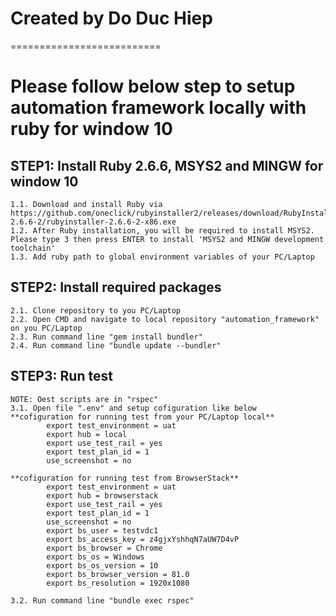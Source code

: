 # Created by Do Duc Hiep
==========================

# Please follow below step to setup automation framework locally with ruby for window 10

## STEP1: Install Ruby 2.6.6, MSYS2 and MINGW for window 10
    1.1. Download and install Ruby via https://github.com/oneclick/rubyinstaller2/releases/download/RubyInstaller-2.6.6-2/rubyinstaller-2.6.6-2-x86.exe
    1.2. After Ruby installation, you will be required to install MSYS2. Please type 3 then press ENTER to install 'MSYS2 and MINGW development toolchain'
    1.3. Add ruby path to global environment variables of your PC/Laptop

## STEP2: Install required packages
    2.1. Clone repository to you PC/Laptop
    2.2. Open CMD and navigate to local repository "automation_framework" on you PC/Laptop
    2.3. Run command line "gem install bundler"
    2.4. Run command line "bundle update --bundler"

## STEP3: Run test
    NOTE: Oest scripts are in "rspec" 
    3.1. Open file ".env" and setup cofiguration like below
    **cofiguration for running test from your PC/Laptop local**
            export test_environment = uat
            export hub = local
            export use_test_rail = yes
            export test_plan_id = 1
            use_screenshot = no

    **cofiguration for running test from BrowserStack**
            export test_environment = uat
            export hub = browserstack
            export use_test_rail = yes
            export test_plan_id = 1
            use_screenshot = no
            export bs_user = testvdc1
            export bs_access_key = z4gjxYshhqN7aUW7D4vP
            export bs_browser = Chrome
            export bs_os = Windows
            export bs_os_version = 10
            export bs_browser_version = 81.0
            export bs_resolution = 1920x1080
            
    3.2. Run command line "bundle exec rspec"

